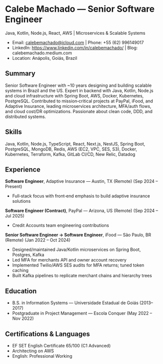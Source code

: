 # Calebe Machado — Senior Software Engineer
Java, Kotlin, Node.js, React, AWS | Microservices & Scalable Systems

- Email: calebemachado@icloud.com  |  Phone: +55 (62) 996149017
- LinkedIn: https://www.linkedin.com/in/calebemachado/  |  Blog: calebemachado.medium.com
- Location: Anápolis, Goiás, Brazil

## Summary
Senior Software Engineer with ~10 years designing and building scalable systems in Brazil and the US. Expert in backend with Java, Kotlin, Node.js and cloud infrastructure with Spring Boot, AWS, Docker, Kubernetes, PostgreSQL. Contributed to mission‑critical projects at PayPal, iFood, and Adaptive Insurance, leading microservices architecture, MFA/auth flows, and cloud cost/DR optimizations. Passionate about clean code, DDD, and distributed systems.

## Skills
Java, Kotlin, Node.js, TypeScript, React, Next.js, NestJS, Spring Boot, PostgreSQL, MongoDB, Redis, AWS (EC2, VPC, SES, S3), Docker, Kubernetes, Terraform, Kafka, GitLab CI/CD, New Relic, Datadog

## Experience
**Software Engineer**, Adaptive Insurance — Austin, TX (Remote) (Sep 2024 – Present)
- Full‑stack focus with front‑end emphasis to build adaptive insurance solutions

**Software Engineer (Contract)**, PayPal — Arizona, US (Remote) (Sep 2024 – Jul 2025)
- Credit Accounts team engineering contributions

**Senior Software Engineer → Software Engineer**, iFood — São Paulo, BR (Remote) (Jan 2022 – Oct 2024)
- Designed/maintained Java/Kotlin microservices on Spring Boot, Postgres, Kafka
- Led MFA for merchants API and owner account recovery
- Implemented Twilio/AWS SES audits for MFA returns; tuned token caching
- Built Kafka pipelines to replicate merchant chains and hierarchy trees

## Education
- B.S. in Information Systems — Universidade Estadual de Goiás (2013–2017)
- Postgraduate in Project Management — Escola Conquer (May 2022 – Nov 2022)

## Certifications & Languages
- EF SET English Certificate 65/100 (C1 Advanced)
- Architecting on AWS
- English: Professional Working
